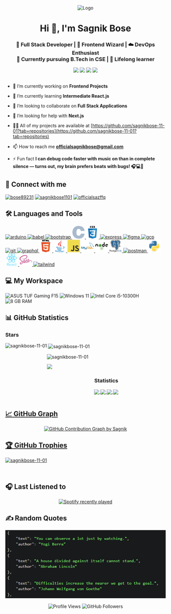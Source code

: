 <p align="center"> <img src="https://media1.giphy.com/media/v1.Y2lkPTc5MGI3NjExMXk4ZDh0eXZ2emZtMjE4ZXE2eDA5ZzA1dHMwZmprOHF3bWtlNmQ4MyZlcD12MV9pbnRlcm5hbF9naWZfYnlfaWQmY3Q9Zw/UDclWKlmfmq7twI3iJ/giphy.gif" height="250" width="400" frameborder="0" scrolling="no" " alt="Logo" /> </p>


<h1 align="center">Hi 👋, I'm Sagnik Bose</h1>
<h3 align="center">🚀 Full Stack Developer | 🎨 Frontend Wizard | ☁️ DevOps Enthusiast <br/> 🌱 Currently pursuing B.Tech in CSE | 🧠 Lifelong learner</h3>

<div align="center"> <a href="https://twitter.com/bose89231" target="_blank"><img src="https://img.shields.io/badge/Twitter-1DA1F2?style=for-the-badge&logo=twitter&logoColor=white" target="_blank"></a>
<a href="https://www.linkedin.com/in/sagnikbose1101" target="_blank"><img src="https://img.shields.io/badge/LinkedIn-0077B5?style=for-the-badge&logo=linkedin&logoColor=white" target="_blank"></a>
<a href="https://github.com/sagnikbose-11-01" target="_blank"><img src="https://img.shields.io/badge/GitHub-100000?style=for-the-badge&logo=github&logoColor=white" target="_blank"></a>
<!--<a href="https://instagram.com/parna.roychowdhury.777" target="_blank"><img src="https://img.shields.io/badge/Instagram-E4405F?style=for-the-badge&logo=instagram&logoColor=white" target="_blank"></a>-->
<a href = "mailto:officialsagnikbose@gmail.com"><img src="https://img.shields.io/badge/-Gmail-%23333?style=for-the-badge&logo=gmail&logoColor=white" target="_blank"></a>
</div>
<br>

- 🔭 I’m currently working on **Frontend Projects**

- 🌱 I’m currently learning **Intermediate React.js**

- 👯 I’m looking to collaborate on **Full Stack Applications**

- 🤝 I’m looking for help with **Next.js**

- 👨‍💻 All of my projects are available at [https://github.com/sagnikbose-11-01?tab=repositories](https://github.com/sagnikbose-11-01?tab=repositories)

- 📫 How to reach me **officialsagnikbose@gmail.com**

- ⚡ Fun fact **I can debug code faster with music on than in complete silence — turns out, my brain prefers beats with bugs! 🎧💻🐞**

<h2 align="left">🤝 Connect with me</h2>
<p align="left">
<a href="https://twitter.com/bose89231" target="blank"><img align="center" src="https://raw.githubusercontent.com/rahuldkjain/github-profile-readme-generator/master/src/images/icons/Social/twitter.svg" alt="bose89231" height="30" width="40" /></a>
<a href="https://linkedin.com/in/sagnikbose1101" target="blank"><img align="center" src="https://raw.githubusercontent.com/rahuldkjain/github-profile-readme-generator/master/src/images/icons/Social/linked-in-alt.svg" alt="sagnikbose1101" height="30" width="40" /></a>
<a href="https://auth.geeksforgeeks.org/user/officialsazffq" target="blank"><img align="center" src="https://raw.githubusercontent.com/rahuldkjain/github-profile-readme-generator/master/src/images/icons/Social/geeks-for-geeks.svg" alt="officialsazffq" height="30" width="40" /></a>
</p>


<h2 align="left">🛠️ Languages and Tools</h2>
<p align="left"> 
  <a href="https://www.arduino.cc/" target="_blank" rel="noreferrer">
    <img src="https://cdn.worldvectorlogo.com/logos/arduino-1.svg" alt="arduino" width="40" height="40"/>
  </a> 
  <a href="https://babeljs.io/" target="_blank" rel="noreferrer">
    <img src="https://upload.wikimedia.org/wikipedia/commons/0/02/Babel_Logo.svg" alt="babel" width="40" height="40"/>
  </a> 
  <a href="https://getbootstrap.com" target="_blank" rel="noreferrer">
    <img src="https://cdn.worldvectorlogo.com/logos/bootstrap-5-1.svg" alt="bootstrap" width="40" height="40"/>
  </a> 
  <a href="https://www.cprogramming.com/" target="_blank" rel="noreferrer">
    <img src="https://raw.githubusercontent.com/devicons/devicon/master/icons/c/c-original.svg" alt="c" width="40" height="40"/>
  </a> 
  <a href="https://www.w3schools.com/css/" target="_blank" rel="noreferrer">
    <img src="https://raw.githubusercontent.com/devicons/devicon/master/icons/css3/css3-original-wordmark.svg" alt="css3" width="40" height="40"/>
  </a> 
  <a href="https://expressjs.com" target="_blank" rel="noreferrer">
    <img src="https://upload.wikimedia.org/wikipedia/commons/6/64/Expressjs.png" alt="express" width="40" height="40"/>
  </a> 
  <a href="https://www.figma.com/" target="_blank" rel="noreferrer">
    <img src="https://www.vectorlogo.zone/logos/figma/figma-icon.svg" alt="figma" width="40" height="40"/>
  </a> 
  <a href="https://cloud.google.com" target="_blank" rel="noreferrer">
    <img src="https://www.vectorlogo.zone/logos/google_cloud/google_cloud-icon.svg" alt="gcp" width="40" height="40"/>
  </a> 
  <a href="https://git-scm.com/" target="_blank" rel="noreferrer">
    <img src="https://www.vectorlogo.zone/logos/git-scm/git-scm-icon.svg" alt="git" width="40" height="40"/>
  </a> 
  <a href="https://graphql.org" target="_blank" rel="noreferrer">
    <img src="https://www.vectorlogo.zone/logos/graphql/graphql-icon.svg" alt="graphql" width="40" height="40"/>
  </a> 
  <a href="https://www.w3.org/html/" target="_blank" rel="noreferrer">
    <img src="https://raw.githubusercontent.com/devicons/devicon/master/icons/html5/html5-original-wordmark.svg" alt="html5" width="40" height="40"/>
  </a> 
  <a href="https://www.java.com" target="_blank" rel="noreferrer">
    <img src="https://raw.githubusercontent.com/devicons/devicon/master/icons/java/java-original.svg" alt="java" width="40" height="40"/>
  </a> 
  <a href="https://developer.mozilla.org/en-US/docs/Web/JavaScript" target="_blank" rel="noreferrer">
    <img src="https://raw.githubusercontent.com/devicons/devicon/master/icons/javascript/javascript-original.svg" alt="javascript" width="40" height="40"/>
  </a> 
  <a href="https://www.mysql.com/" target="_blank" rel="noreferrer">
    <img src="https://raw.githubusercontent.com/devicons/devicon/master/icons/mysql/mysql-original-wordmark.svg" alt="mysql" width="40" height="40"/>
  </a> 
  <a href="https://nodejs.org" target="_blank" rel="noreferrer">
    <img src="https://raw.githubusercontent.com/devicons/devicon/master/icons/nodejs/nodejs-original-wordmark.svg" alt="nodejs" width="40" height="40"/>
  </a> 
  <a href="https://www.postgresql.org" target="_blank" rel="noreferrer">
    <img src="https://raw.githubusercontent.com/devicons/devicon/master/icons/postgresql/postgresql-original-wordmark.svg" alt="postgresql" width="40" height="40"/>
  </a> 
  <a href="https://postman.com" target="_blank" rel="noreferrer">
    <img src="https://www.vectorlogo.zone/logos/getpostman/getpostman-icon.svg" alt="postman" width="40" height="40"/>
  </a> 
  <a href="https://www.python.org" target="_blank" rel="noreferrer">
    <img src="https://raw.githubusercontent.com/devicons/devicon/master/icons/python/python-original.svg" alt="python" width="40" height="40"/>
  </a> 
  <a href="https://reactjs.org/" target="_blank" rel="noreferrer">
    <img src="https://raw.githubusercontent.com/devicons/devicon/master/icons/react/react-original-wordmark.svg" alt="react" width="40" height="40"/>
  </a> 
  <a href="https://sass-lang.com" target="_blank" rel="noreferrer">
    <img src="https://raw.githubusercontent.com/devicons/devicon/master/icons/sass/sass-original.svg" alt="sass" width="40" height="40"/>
  </a> 
  <a href="https://tailwindcss.com/" target="_blank" rel="noreferrer">
    <img src="https://www.vectorlogo.zone/logos/tailwindcss/tailwindcss-icon.svg" alt="tailwind" width="40" height="40"/>
  </a> 
</p>



<h2 align="left">💻 My Workspace</h2>
<p align="left">
  <img src="https://img.shields.io/badge/ASUS-TUF%20Gaming%20F15-blue?logo=asus&logoColor=white" alt="ASUS TUF Gaming F15"/>
  <img src="https://img.shields.io/badge/Windows-11-blue?logo=windows11&logoColor=white" alt="Windows 11"/>
  <img src="https://img.shields.io/badge/Intel-Core_i5_10300H-black?logo=intel&logoColor=white" alt="Intel Core i5-10300H"/>
  <img src="https://img.shields.io/badge/RAM-8GB-brightgreen?logo=ram&logoColor=white" alt="8 GB RAM"/>
</p>


<h2>📊 GitHub Statistics</h2>
<h3 align="left">Stars</h3>
<img align="left" height="180em" src="https://github-readme-stats.vercel.app/api/top-langs/?username=sagnikbose-11-01&layout=compact&theme=highcontrast" alt=sagnikbose-11-01 />

<p>&nbsp;<img align="center" height="180em" src="https://github-readme-stats.vercel.app/api?username=sagnikbose-11-01&show_icons=true&locale=en&theme=highcontrast" alt="sagnikbose-11-01" /></p>

<p><img align="center" height="180em" src="https://github-readme-streak-stats.herokuapp.com/?user=sagnikbose-11-01&theme=neon_dark" alt="sagnikbose-11-01" /></p>

<img src="https://user-images.githubusercontent.com/73097560/115834477-dbab4500-a447-11eb-908a-139a6edaec5c.gif"><h3 align="center">Statistics</h3>
<div align="center">
<a href="https://github.com/sagnikbose-11-01">
<img align="center" src="http://github-profile-summary-cards.vercel.app/api/cards/most-commit-language?username=sagnikbose-11-01&theme=highcontrast" height="180em" />
<img align="center" src="http://github-profile-summary-cards.vercel.app/api/cards/repos-per-language?username=sagnikbose-11-01&theme=highcontrast" height="180em" />
<img align="center" src="http://github-profile-summary-cards.vercel.app/api/cards/productive-time?username=sagnikbose-11-01&theme=highcontrast" height="180em" />
<img align="center" src="http://github-profile-summary-cards.vercel.app/api/cards/profile-details?username=sagnikbose-11-01&theme=highcontrast" height="180em" />
</div>
<br>




<h2>📈 GitHub Graph</h2>
<p align="center">
  <img src="https://github-readme-activity-graph.vercel.app/graph?username=sagnikbose-11-01&theme=merko" alt="GitHub Contribution Graph by Sagnik" />
</p>

<h2>🏆 GitHub Trophies</h2>
<p align="left"> <a href="https://github.com/ryo-ma/github-profile-trophy"><img src="https://github-profile-trophy.vercel.app/?username=sagnikbose-11-01&theme=onestar" alt="sagnikbose-11-01" /></a> </p><br>



<h2>🎧 Last Listened to</h2>
<div align="center">
  <a href="https://open.spotify.com/user/oyb1dp2ijypq3hbd6rj468p6y">
    <img src="https://spotify-recently-played-readme.vercel.app/api?user=31vzsladd5jbnxtgtmtnkml45km4&count=7&unique=true" alt="Spotify recently played"  />
  </a>
</div>


<h2>✍️ Random Quotes</h2>
<p align="center">
  <img src="https://github.com/sagnikbose-11-01/sagnikbose-11-01/blob/main/assets/quotes.png" alt="Random Dev Quote" />
</p>




<p align="center">
  <img src="https://komarev.com/ghpvc/?username=sagnikbose-11-01&label=Profile%20Views&color=blueviolet&style=flat" alt="Profile Views" />
  <img src="https://img.shields.io/github/followers/sagnikbose-11-01?label=Followers&style=social" alt="GitHub Followers" />
</p>










